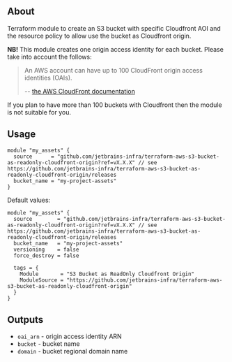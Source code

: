 ## About

Terraform module to create an S3 bucket with specific Cloudfront AOI and the resource policy to allow use the bucket as
Cloudfront origin.

**NB!** This module creates one origin access identity for each bucket. Please take into account the follows:
> An AWS account can have up to 100 CloudFront origin access identities (OAIs).
>
> -- [the AWS CloudFront documentation](https://docs.aws.amazon.com/AmazonCloudFront/latest/DeveloperGuide/private-content-restricting-access-to-s3.html)

If you plan to have more than 100 buckets with Cloudfront then the module is not suitable for you.  

## Usage

```hcl
module "my_assets" {
  source      = "github.com/jetbrains-infra/terraform-aws-s3-bucket-as-readonly-cloudfront-origin?ref=vX.X.X" // see https://github.com/jetbrains-infra/terraform-aws-s3-bucket-as-readonly-cloudfront-origin/releases
  bucket_name = "my-project-assets"
}
```

Default values:
```hcl
module "my_assets" {
  source        = "github.com/jetbrains-infra/terraform-aws-s3-bucket-as-readonly-cloudfront-origin?ref=vX.X.X" // see https://github.com/jetbrains-infra/terraform-aws-s3-bucket-as-readonly-cloudfront-origin/releases
  bucket_name   = "my-project-assets"
  versioning    = false
  force_destroy = false

  tags = {
    Module       = "S3 Bucket as ReadOnly Cloudfront Origin"
    ModuleSource = "https://github.com/jetbrains-infra/terraform-aws-s3-bucket-as-readonly-cloudfront-origin"
  }
}
```

## Outputs

* `oai_arn` - origin access identity ARN
* `bucket` - bucket name
* `domain` - bucket regional domain name